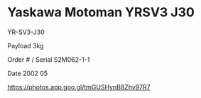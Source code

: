 # Yaskawa Motoman YRSV3 J30

YR-SV3-J30

Payload 3kg

Order # / Serial  S2M062-1-1

Date 2002 05

https://photos.app.goo.gl/tmGUSHynB8Zhv97R7
